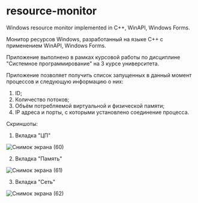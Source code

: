 # resource-monitor
Windows resource monitor implemented in C++, WinAPI, Windows Forms.

Монитор ресурсов Windows, разработанный на языке C++ с применением WinAPI, Windows Forms.

Приложение выполнено в рамках курсовой работы по дисциплине "Системное программирование" на 3 курсе университета.

Приложение позволяет получить список запущенных в данный момент процессов и следующую информацию о них:
1. ID;
2. Количество потоков;
3. Объём потребляемой виртуальной и физической памяти;
4. IP адреса и порты, с которыми установлено соединение процесса.

Скриншоты:
1. Вкладка "ЦП"

![Снимок экрана (60)](https://user-images.githubusercontent.com/68156110/129562221-3e0c9421-a26a-4ec5-9f3b-e05d772368e0.png)

2. Вкладка "Память"

![Снимок экрана (61)](https://user-images.githubusercontent.com/68156110/129562311-e634f826-648c-48e0-bd08-077488eb595f.png)

3. Вкладка "Сеть"

![Снимок экрана (62)](https://user-images.githubusercontent.com/68156110/129562316-c250d6a1-f1d0-4561-b3d3-22710610a5ac.png)
